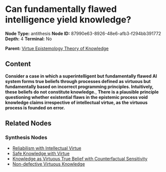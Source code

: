 # Can fundamentally flawed intelligence yield knowledge?

**Node Type:** antithesis
**Node ID:** 87990e63-8926-48e6-afb3-f294bb391772
**Depth:** 4
**Terminal:** No

**Parent:** [Virtue Epistemology Theory of Knowledge](virtue-epistemology-theory-of-knowledge-synthesis-442e34b6-4919-4ee1-82d0-4ffef2957918.md)

## Content

**Consider a case in which a superintelligent but fundamentally flawed AI system forms true beliefs through processes defined as virtuous but fundamentally based on incorrect programming principles. Intuitively, these beliefs do not constitute knowledge.**, **There is a plausible principle questioning whether existential flaws in the epistemic process void knowledge claims irrespective of intellectual virtue, as the virtuous process is founded on error.**

## Related Nodes

### Synthesis Nodes

- [Reliabilism with Intellectual Virtue](reliabilism-with-intellectual-virtue-synthesis-c6e36b25-9761-471c-80a4-d4711bb134d2.md)
- [Safe Knowledge with Virtue](safe-knowledge-with-virtue-synthesis-2ced8e8a-4eba-4f22-ab85-52c3d37b4b81.md)
- [Knowledge as Virtuous True Belief with Counterfactual Sensitivity](knowledge-as-virtuous-true-belief-with-counterfactual-sensitivity-synthesis-7d7ca60e-8eea-41ee-8db7-1476255dd375.md)
- [Non-defective Virtuous Knowledge](non-defective-virtuous-knowledge-synthesis-f52e1373-2e52-4c98-8e5a-96086247da8e.md)
